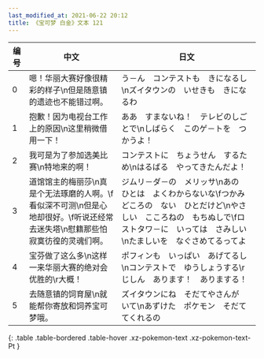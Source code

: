```yaml
---
last_modified_at: 2021-06-22 20:12
title: 《宝可梦 白金》文本 121
---
```

| 编号 | 中文 | 日文 |
| ---- | ---- | ---- |
| 0 | 嗯！华丽大赛好像很精彩的样子\n但是随意镇的遗迹也不能错过啊。 | う－ん　コンテストも　きになるし\nズイタウンの　いせきも　きになるわ |
| 1 | 抱歉！因为电视台工作上的原因\n这里稍微借用一下！ | ああ　すまないね！　テレビのしごとで\nしばらく　このゲ－トを　つかうよ！ |
| 2 | 我可是为了参加选美比赛\n特地来的啊！ | コンテストに　ちょうせん　するため\nはるばる　やってきたんだよ！ |
| 3 | 道馆馆主的梅丽莎\n真是个无法琢磨的人啊。\f看似深不可测\n但是心地却很好。\f听说还经常去迷失塔\n慰籍那些怕寂寞彷徨的灵魂们啊。 | ジムリ－ダ－の　メリッサ\nあの　ひとは　よくわからないな\fつかみどころの　ない　ひとだけど\nやさしい　こころねの　もちぬしで\fロストタワ－に　いっては　さみしい\nたましいを　なぐさめてるってよ |
| 4 | 宝芬做了这么多\n这样一来华丽大赛的绝对会优胜的\r大概！ | ポフィンも　いっぱい　あげてるし\nコンテストで　ゆうしょうする\rじしん　あります！　ありまする！ |
| 5 | 去随意镇的饲育屋\n就能帮你寄放和饲养宝可梦哦。 | ズイタウンにね　そだてやさんが　いて\nあずけた　ポケモン　そだててくれるの |
{: .table .table-bordered .table-hover .xz-pokemon-text .xz-pokemon-text-Pt }